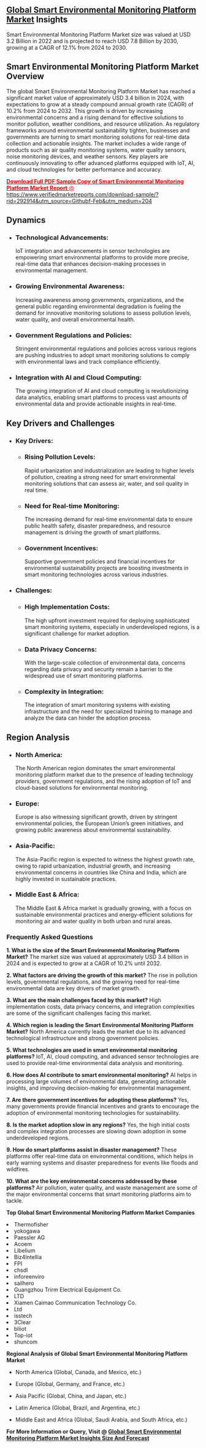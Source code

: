 <h2><a href="https://www.verifiedmarketreports.com/download-sample/?rid=292914&amp;utm_source=Githubf&amp;utm_medium=204" target="_blank">Global Smart Environmental Monitoring Platform Market</a> Insights</h2><p>Smart Environmental Monitoring Platform Market size was valued at USD 3.2 Billion in 2022 and is projected to reach USD 7.8 Billion by 2030, growing at a CAGR of 12.1% from 2024 to 2030.</p><p> <h2>Smart Environmental Monitoring Platform Market Overview</h2> <p>The global Smart Environmental Monitoring Platform Market has reached a significant market value of approximately USD 3.4 billion in 2024, with expectations to grow at a steady compound annual growth rate (CAGR) of 10.2% from 2024 to 2032. This growth is driven by increasing environmental concerns and a rising demand for effective solutions to monitor pollution, weather conditions, and resource utilization. As regulatory frameworks around environmental sustainability tighten, businesses and governments are turning to smart monitoring solutions for real-time data collection and actionable insights. The market includes a wide range of products such as air quality monitoring systems, water quality sensors, noise monitoring devices, and weather sensors. Key players are continuously innovating to offer advanced platforms equipped with IoT, AI, and cloud technologies for better performance and accuracy.</p> <p><a href="#"><p><span class=""><span style="color: #ff0000;"><strong>Download Full PDF Sample Copy of Smart Environmental Monitoring Platform Market Report</strong> @ </span><a href="https://www.verifiedmarketreports.com/download-sample/?rid=292914&amp;utm_source=Githubf-Feb&amp;utm_medium=204" target="_blank">https://www.verifiedmarketreports.com/download-sample/?rid=292914&amp;utm_source=Githubf-Feb&amp;utm_medium=204</a></span></p></a></p> <h2>Dynamics</h2> <ul> <li><h3>Technological Advancements:</h3> IoT integration and advancements in sensor technologies are empowering smart environmental platforms to provide more precise, real-time data that enhances decision-making processes in environmental management.</li> <li><h3>Growing Environmental Awareness:</h3> Increasing awareness among governments, organizations, and the general public regarding environmental degradation is fueling the demand for innovative monitoring solutions to assess pollution levels, water quality, and overall environmental health.</li> <li><h3>Government Regulations and Policies:</h3> Stringent environmental regulations and policies across various regions are pushing industries to adopt smart monitoring solutions to comply with environmental laws and track compliance efficiently.</li> <li><h3>Integration with AI and Cloud Computing:</h3> The growing integration of AI and cloud computing is revolutionizing data analytics, enabling smart platforms to process vast amounts of environmental data and provide actionable insights in real-time.</li> </ul> <h2>Key Drivers and Challenges</h2> <ul> <li><h3>Key Drivers:</h3> <ul> <li><h3>Rising Pollution Levels:</h3> Rapid urbanization and industrialization are leading to higher levels of pollution, creating a strong need for smart environmental monitoring solutions that can assess air, water, and soil quality in real time.</li> <li><h3>Need for Real-time Monitoring:</h3> The increasing demand for real-time environmental data to ensure public health safety, disaster preparedness, and resource management is driving the growth of smart platforms.</li> <li><h3>Government Incentives:</h3> Supportive government policies and financial incentives for environmental sustainability projects are boosting investments in smart monitoring technologies across various industries.</li> </ul> </li> <li><h3>Challenges:</h3> <ul> <li><h3>High Implementation Costs:</h3> The high upfront investment required for deploying sophisticated smart monitoring systems, especially in underdeveloped regions, is a significant challenge for market adoption.</li> <li><h3>Data Privacy Concerns:</h3> With the large-scale collection of environmental data, concerns regarding data privacy and security remain a barrier to the widespread use of smart monitoring platforms.</li> <li><h3>Complexity in Integration:</h3> The integration of smart monitoring systems with existing infrastructure and the need for specialized training to manage and analyze the data can hinder the adoption process.</li> </ul> </li> </ul> <h2>Region Analysis</h2> <ul> <li><h3>North America:</h3> The North American region dominates the smart environmental monitoring platform market due to the presence of leading technology providers, government regulations, and the rising adoption of IoT and cloud-based solutions for environmental monitoring.</li> <li><h3>Europe:</h3> Europe is also witnessing significant growth, driven by stringent environmental policies, the European Union’s green initiatives, and growing public awareness about environmental sustainability.</li> <li><h3>Asia-Pacific:</h3> The Asia-Pacific region is expected to witness the highest growth rate, owing to rapid urbanization, industrial growth, and increasing environmental concerns in countries like China and India, which are highly invested in sustainable practices.</li> <li><h3>Middle East & Africa:</h3> The Middle East & Africa market is gradually growing, with a focus on sustainable environmental practices and energy-efficient solutions for monitoring air and water quality in both urban and rural areas.</li> </ul> <h3>Frequently Asked Questions</h3> <p><strong>1. What is the size of the Smart Environmental Monitoring Platform Market?</strong> The market size was valued at approximately USD 3.4 billion in 2024 and is expected to grow at a CAGR of 10.2% until 2032.</p> <p><strong>2. What factors are driving the growth of this market?</strong> The rise in pollution levels, governmental regulations, and the growing need for real-time environmental data are key drivers of market growth.</p> <p><strong>3. What are the main challenges faced by this market?</strong> High implementation costs, data privacy concerns, and integration complexities are some of the significant challenges facing this market.</p> <p><strong>4. Which region is leading the Smart Environmental Monitoring Platform Market?</strong> North America currently leads the market due to its advanced technological infrastructure and strong government policies.</p> <p><strong>5. What technologies are used in smart environmental monitoring platforms?</strong> IoT, AI, cloud computing, and advanced sensor technologies are used to provide real-time environmental data analysis and monitoring.</p> <p><strong>6. How does AI contribute to smart environmental monitoring?</strong> AI helps in processing large volumes of environmental data, generating actionable insights, and improving decision-making for environmental management.</p> <p><strong>7. Are there government incentives for adopting these platforms?</strong> Yes, many governments provide financial incentives and grants to encourage the adoption of environmental monitoring technologies for sustainability.</p> <p><strong>8. Is the market adoption slow in any regions?</strong> Yes, the high initial costs and complex integration processes are slowing down adoption in some underdeveloped regions.</p> <p><strong>9. How do smart platforms assist in disaster management?</strong> These platforms offer real-time data on environmental conditions, which helps in early warning systems and disaster preparedness for events like floods and wildfires.</p> <p><strong>10. What are the key environmental concerns addressed by these platforms?</strong> Air pollution, water quality, and waste management are some of the major environmental concerns that smart monitoring platforms aim to tackle.</p> </p><p><strong>Top Global Smart Environmental Monitoring Platform Market Companies</strong></p><div data-test-id=""><p><li>Thermofisher</li><li> yokogawa</li><li> Paessler AG</li><li> Acoem</li><li> Libelium</li><li> Biz4Intellia</li><li> FPI</li><li> chsdl</li><li> inforeenviro</li><li> sailhero</li><li> Guangzhou Trirm Electrical Equipment Co.</li><li> LTD</li><li> Xiamen Caimao Communication Technology Co.</li><li>Ltd</li><li> isstech</li><li> 3Clear</li><li> bliiot</li><li> Top-iot</li><li> shuncom</li></p><div><strong>Regional Analysis of&nbsp;Global Smart Environmental Monitoring Platform Market</strong></div><ul><li dir="ltr"><p dir="ltr">North America&nbsp;(Global, Canada, and Mexico, etc.)</p></li><li dir="ltr"><p dir="ltr">Europe (Global, Germany, and France, etc.)</p></li><li dir="ltr"><p dir="ltr">Asia Pacific&nbsp;(Global, China, and Japan, etc.)</p></li><li dir="ltr"><p dir="ltr">Latin America&nbsp;(Global, Brazil, and Argentina, etc.)</p></li><li dir="ltr">Middle East and Africa&nbsp;(Global, Saudi Arabia, and South Africa, etc.)</li></ul><p><strong>For More Information or Query, Visit @&nbsp;</strong><strong><a href="https://www.verifiedmarketreports.com/product/smart-environmental-monitoring-platform-market/?utm_source=Githubf&amp;utm_medium=204" target="_blank">Global Smart Environmental Monitoring Platform Market Insights Size And Forecast</a></strong></p></div>
